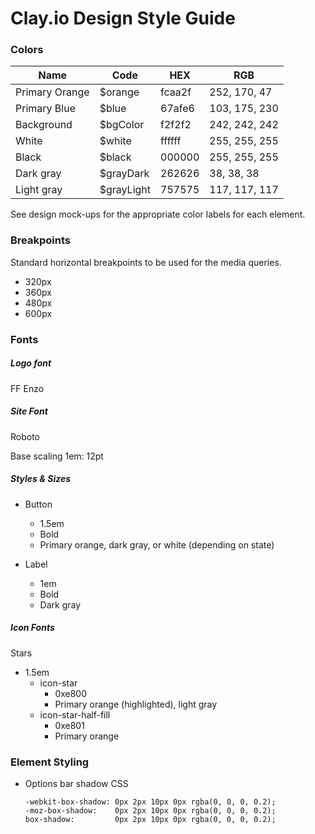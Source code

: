 # Clay.io Design Style Guide

### Colors
Name          | Code       | HEX    | RGB
--------------|------------|--------|--------------
Primary Orange| $orange    | fcaa2f | 252, 170, 47
Primary Blue  | $blue      | 67afe6 | 103, 175, 230
Background    | $bgColor   | f2f2f2 | 242, 242, 242
White         | $white     | ffffff | 255, 255, 255
Black         | $black     | 000000 | 255, 255, 255
Dark gray     | $grayDark  | 262626 | 38, 38, 38
Light gray    | $grayLight | 757575 | 117, 117, 117

See design mock-ups for the appropriate color labels for each element.

### Breakpoints
Standard horizontal breakpoints to be used for the media queries.
- 320px
- 360px
- 480px
- 600px  

### Fonts

##### Logo font

FF Enzo

##### Site Font

Roboto

Base scaling 1em: 12pt

##### Styles & Sizes
- Button
  - 1.5em
  - Bold
  - Primary orange, dark gray, or white (depending on state)


- Label
  - 1em
  - Bold
  - Dark gray


##### Icon Fonts

Stars
- 1.5em
  - icon-star
    - 0xe800
    - Primary orange (highlighted), light gray
  - icon-star-half-fill
    - 0xe801
    - Primary orange

### Element Styling

- Options bar shadow CSS  

  ```
  -webkit-box-shadow: 0px 2px 10px 0px rgba(0, 0, 0, 0.2);
  -moz-box-shadow:    0px 2px 10px 0px rgba(0, 0, 0, 0.2);
  box-shadow:         0px 2px 10px 0px rgba(0, 0, 0, 0.2);
  ```
